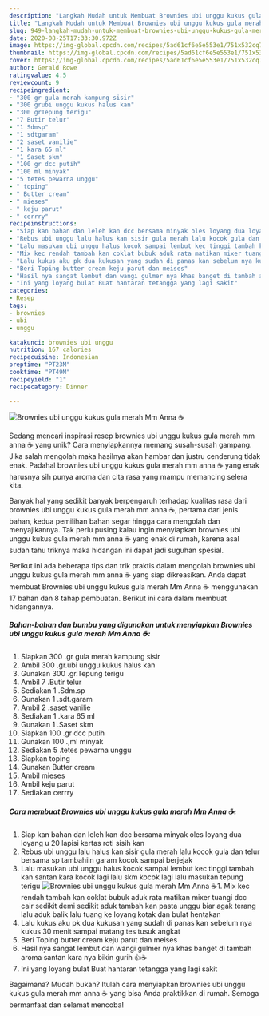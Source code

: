 ```yaml
---
description: "Langkah Mudah untuk Membuat Brownies ubi unggu kukus gula merah Mm Anna ☕ yang Sempurna"
title: "Langkah Mudah untuk Membuat Brownies ubi unggu kukus gula merah Mm Anna ☕ yang Sempurna"
slug: 949-langkah-mudah-untuk-membuat-brownies-ubi-unggu-kukus-gula-merah-mm-anna-yang-sempurna
date: 2020-08-25T17:33:30.972Z
image: https://img-global.cpcdn.com/recipes/5ad61cf6e5e553e1/751x532cq70/brownies-ubi-unggu-kukus-gula-merah-mm-anna-☕-foto-resep-utama.jpg
thumbnail: https://img-global.cpcdn.com/recipes/5ad61cf6e5e553e1/751x532cq70/brownies-ubi-unggu-kukus-gula-merah-mm-anna-☕-foto-resep-utama.jpg
cover: https://img-global.cpcdn.com/recipes/5ad61cf6e5e553e1/751x532cq70/brownies-ubi-unggu-kukus-gula-merah-mm-anna-☕-foto-resep-utama.jpg
author: Gerald Rowe
ratingvalue: 4.5
reviewcount: 9
recipeingredient:
- "300 gr gula merah kampung sisir"
- "300 grubi unggu kukus halus kan"
- "300 grTepung terigu"
- "7 Butir telur"
- "1 Sdmsp"
- "1 sdtgaram"
- "2 saset vanilie"
- "1 kara 65 ml"
- "1 Saset skm"
- "100 gr dcc putih"
- "100 ml minyak"
- "5 tetes pewarna unggu"
- " toping"
- " Butter cream"
- " mieses"
- " keju parut"
- " cerrry"
recipeinstructions:
- "Siap kan bahan dan leleh kan dcc bersama minyak oles loyang dua loyang u 20 lapisi kertas roti sisih kan"
- "Rebus ubi unggu lalu halus kan sisir gula merah lalu kocok gula dan telur bersama sp tambahiin garam kocok sampai berjejak"
- "Lalu masukan ubi unggu halus kocok sampai lembut kec tinggi tambah kan santan kara kocok lagi lalu skm kocok lagi lalu masukan tepung terigu"
- "Mix kec rendah tambah kan coklat bubuk aduk rata matikan mixer tuangi dcc cair sedikit demi sedikit aduk tambah kan pasta unggu biar agak terang lalu aduk balik lalu tuang ke loyang kotak dan bulat hentakan"
- "Lalu kukus aku pk dua kukusan yang sudah di panas kan sebelum nya kukus 30 menit sampai matang tes tusuk angkat"
- "Beri Toping butter cream keju parut dan meises"
- "Hasil nya sangat lembut dan wangi gulmer nya khas banget di tambah aroma santan kara nya bikin gurih 👍☕"
- "Ini yang loyang bulat Buat hantaran tetangga yang lagi sakit"
categories:
- Resep
tags:
- brownies
- ubi
- unggu

katakunci: brownies ubi unggu 
nutrition: 167 calories
recipecuisine: Indonesian
preptime: "PT23M"
cooktime: "PT49M"
recipeyield: "1"
recipecategory: Dinner

---
```



![Brownies ubi unggu kukus gula merah Mm Anna ☕](https://img-global.cpcdn.com/recipes/5ad61cf6e5e553e1/751x532cq70/brownies-ubi-unggu-kukus-gula-merah-mm-anna-☕-foto-resep-utama.jpg)

Sedang mencari inspirasi resep brownies ubi unggu kukus gula merah mm anna ☕ yang unik? Cara menyiapkannya memang susah-susah gampang. Jika salah mengolah maka hasilnya akan hambar dan justru cenderung tidak enak. Padahal brownies ubi unggu kukus gula merah mm anna ☕ yang enak harusnya sih punya aroma dan cita rasa yang mampu memancing selera kita.



Banyak hal yang sedikit banyak berpengaruh terhadap kualitas rasa dari brownies ubi unggu kukus gula merah mm anna ☕, pertama dari jenis bahan, kedua pemilihan bahan segar hingga cara mengolah dan menyajikannya. Tak perlu pusing kalau ingin menyiapkan brownies ubi unggu kukus gula merah mm anna ☕ yang enak di rumah, karena asal sudah tahu triknya maka hidangan ini dapat jadi suguhan spesial.


Berikut ini ada beberapa tips dan trik praktis dalam mengolah brownies ubi unggu kukus gula merah mm anna ☕ yang siap dikreasikan. Anda dapat membuat Brownies ubi unggu kukus gula merah Mm Anna ☕ menggunakan 17 bahan dan 8 tahap pembuatan. Berikut ini cara dalam membuat hidangannya.

<!--inarticleads1-->

##### Bahan-bahan dan bumbu yang digunakan untuk menyiapkan Brownies ubi unggu kukus gula merah Mm Anna ☕:

1. Siapkan 300 .gr gula merah kampung sisir
1. Ambil 300 .gr.ubi unggu kukus halus kan
1. Gunakan 300 .gr.Tepung terigu
1. Ambil 7 .Butir telur
1. Sediakan 1 .Sdm.sp
1. Gunakan 1 .sdt.garam
1. Ambil 2 .saset vanilie
1. Sediakan 1 .kara 65 ml
1. Gunakan 1 .Saset skm
1. Siapkan 100 .gr dcc putih
1. Gunakan 100 .,ml minyak
1. Sediakan 5 .tetes pewarna unggu
1. Siapkan  toping
1. Gunakan  Butter cream
1. Ambil  mieses
1. Ambil  keju parut
1. Sediakan  cerrry




<!--inarticleads2-->

##### Cara membuat Brownies ubi unggu kukus gula merah Mm Anna ☕:

1. Siap kan bahan dan leleh kan dcc bersama minyak oles loyang dua loyang u 20 lapisi kertas roti sisih kan
1. Rebus ubi unggu lalu halus kan sisir gula merah lalu kocok gula dan telur bersama sp tambahiin garam kocok sampai berjejak
1. Lalu masukan ubi unggu halus kocok sampai lembut kec tinggi tambah kan santan kara kocok lagi lalu skm kocok lagi lalu masukan tepung terigu
<img src="//assets-global.cpcdn.com/assets/icons/button_play-2c75c40dde080a61004c1f40b05d8f140eaff45d7e9e6481dc71c63d2e7c4909.png" alt="Brownies ubi unggu kukus gula merah Mm Anna ☕">1. Mix kec rendah tambah kan coklat bubuk aduk rata matikan mixer tuangi dcc cair sedikit demi sedikit aduk tambah kan pasta unggu biar agak terang lalu aduk balik lalu tuang ke loyang kotak dan bulat hentakan
1. Lalu kukus aku pk dua kukusan yang sudah di panas kan sebelum nya kukus 30 menit sampai matang tes tusuk angkat
1. Beri Toping butter cream keju parut dan meises
1. Hasil nya sangat lembut dan wangi gulmer nya khas banget di tambah aroma santan kara nya bikin gurih 👍☕
1. Ini yang loyang bulat Buat hantaran tetangga yang lagi sakit




Bagaimana? Mudah bukan? Itulah cara menyiapkan brownies ubi unggu kukus gula merah mm anna ☕ yang bisa Anda praktikkan di rumah. Semoga bermanfaat dan selamat mencoba!
